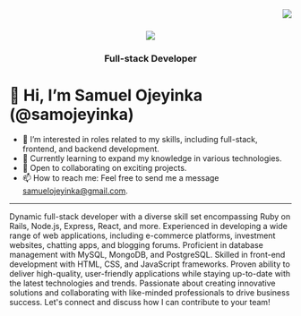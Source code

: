 <img align="right" src="https://visitor-badge.laobi.icu/badge?page_id=samojeyinka.samojeyinka" />

<h1 align="center">
    <img src="https://readme-typing-svg.herokuapp.com/?font=Righteous&size=35&center=true&vCenter=true&width=500&height=70&duration=3000&lines=Hi+There!+👋;+I'm+Sam+Ojeyinka!;" />
</h1>

<h3 align="center">Full-stack Developer</h3>

# 👋 Hi, I’m Samuel Ojeyinka (@samojeyinka)

- 👀 I’m interested in roles related to my skills, including full-stack, frontend, and backend development.
- 🌱 Currently learning to expand my knowledge in various technologies.
- 💞️ Open to collaborating on exciting projects.
- 📫 How to reach me: Feel free to send me a message samuelojeyinka@gmail.com.

---

Dynamic full-stack developer with a diverse skill set encompassing Ruby on Rails, Node.js, Express, React, and more. Experienced in developing a wide range of web applications, including e-commerce platforms, investment websites, chatting apps, and blogging forums. Proficient in database management with MySQL, MongoDB, and PostgreSQL. Skilled in front-end development with HTML, CSS, and JavaScript frameworks. Proven ability to deliver high-quality, user-friendly applications while staying up-to-date with the latest technologies and trends. Passionate about creating innovative solutions and collaborating with like-minded professionals to drive business success. Let's connect and discuss how I can contribute to your team!


<!---
samojeyinka/samojeyinka is a ✨ special ✨ repository because its `README.md` (this file) appears on your GitHub profile.
You can click the Preview link to take a look at your changes.
--->
